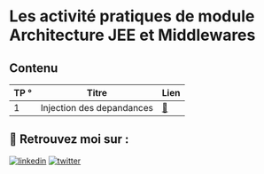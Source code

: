
# Les activité pratiques de module Architecture JEE et Middlewares 

## Contenu

|           TP °              |                     Titre                     |          Lien        |
|     -----------------    |        ----------------------------------     |       ---------      |
|           1            |            Injection des depandances          | [:link:](TP1 "TP1") |

## 🔗 Retrouvez moi sur :
[![linkedin](https://img.shields.io/badge/linkedin-0A66C2?style=for-the-badge&logo=linkedin&logoColor=white)](https://www.linkedin.com/in/hamzaaitbenyissa/)
[![twitter](https://img.shields.io/badge/twitter-1DA1F2?style=for-the-badge&logo=twitter&logoColor=white)](https://twitter.com/h_aitbenyissa)

